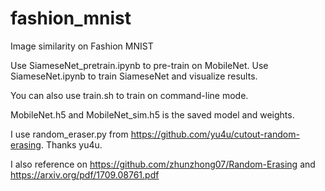 # fashion_mnist
Image similarity on Fashion MNIST

Use SiameseNet_pretrain.ipynb to pre-train on MobileNet.
Use SiameseNet.ipynb to train SiameseNet and visualize results.

You can also use train.sh to train on command-line mode.

MobileNet.h5 and MobileNet_sim.h5 is the saved model and weights.

I use random_eraser.py from https://github.com/yu4u/cutout-random-erasing.
Thanks yu4u.

I also reference on https://github.com/zhunzhong07/Random-Erasing and https://arxiv.org/pdf/1709.08761.pdf
